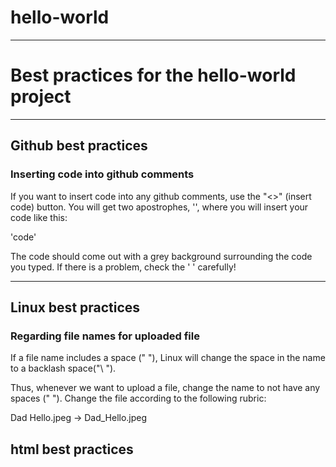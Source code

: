 # hello-world
<hr>
<h1>Best practices for the hello-world project</h1>
<hr>

<h2>Github best practices</h2>
<h3>Inserting code into github comments</h3>
If you want to insert code into any github comments, use the "<>" (insert code) button. You will get two apostrophes, '', where you will insert your code like this:

'code'

The code should come out with a grey background surrounding the code you typed. 
If there is a problem, check the ' ' carefully!

<hr>

<h2>Linux best practices</h2>
<h3>Regarding file names for uploaded file</h3>
If a file name includes a space (" "), Linux will change the space in the name to a backlash space("\ ").

Thus, whenever we want to upload a file, change the name to not have any spaces (" ").
Change the file according to the following rubric:

Dad Hello.jpeg -> Dad_Hello.jpeg
<h2>html best practices</h2>
